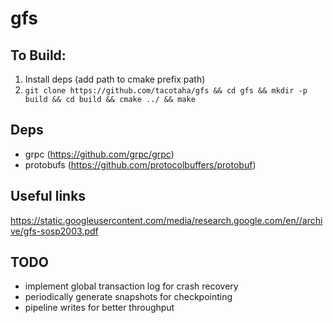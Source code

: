 # gfs

## To Build:
1. Install deps (add path to cmake prefix path)
2. `git clone https://github.com/tacotaha/gfs && cd gfs && mkdir -p build && cd build && cmake ../ && make`

## Deps
* grpc (https://github.com/grpc/grpc)
* protobufs (https://github.com/protocolbuffers/protobuf)

## Useful links
https://static.googleusercontent.com/media/research.google.com/en//archive/gfs-sosp2003.pdf

## TODO
* implement global transaction log for crash recovery
* periodically generate snapshots for checkpointing
* pipeline writes for better throughput
